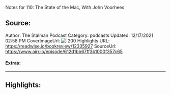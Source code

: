 Notes for 110: The State of the Mac, With John Voorhees

## Source:
Author: The Stalman Podcast
Category: podcasts
Updated: 12/17/2021 02:58 PM
CoverImageUrl: 
![|200](https://assets.fireside.fm/file/fireside-images/podcasts/images/a/a83c4077-9c53-4e44-b957-71d4847d1ac5/cover.jpg?v=1)
Highlights URL: https://readwise.io/bookreview/12335927
SourceUrl: https://www.airr.io/episode/612d1bb67ff3b1000f357c65


#### Extras:




 
-----
 ## Highlights:

